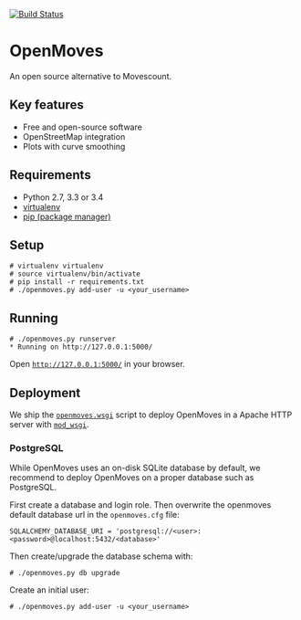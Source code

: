 [![Build Status](https://travis-ci.org/bwaldvogel/openmoves.png?branch=master)](https://travis-ci.org/bwaldvogel/openmoves)

# OpenMoves #
An open source alternative to Movescount.

## Key features ##
 - Free and open-source software
 - OpenStreetMap integration
 - Plots with curve smoothing

## Requirements ##
 - Python 2.7, 3.3 or 3.4
 - [virtualenv][virtualenv]
 - [pip (package manager)][pip]

## Setup ##

```
# virtualenv virtualenv
# source virtualenv/bin/activate
# pip install -r requirements.txt
# ./openmoves.py add-user -u <your_username>
```

## Running ##
```
# ./openmoves.py runserver
* Running on http://127.0.0.1:5000/
```

Open [`http://127.0.0.1:5000/`][localhost5000] in your browser.

## Deployment ##

We ship the [`openmoves.wsgi`][openmoves.wsgi] script to deploy OpenMoves in a Apache HTTP server with [`mod_wsgi`][modwsgi].

### PostgreSQL ###

While OpenMoves uses an on-disk SQLite database by default, we recommend to
deploy OpenMoves on a proper database such as PostgreSQL.

First create a database and login role.
Then overwrite the openmoves default database url in the `openmoves.cfg` file:

```
SQLALCHEMY_DATABASE_URI = 'postgresql://<user>:<password>@localhost:5432/<database>'
```

Then create/upgrade the database schema with:
```
# ./openmoves.py db upgrade
```

Create an initial user:
```
# ./openmoves.py add-user -u <your_username>
```


[pip]: http://en.wikipedia.org/wiki/Pip_%28package_manager%29
[virtualenv]: https://virtualenv.readthedocs.org/en/latest/
[localhost5000]: http://127.0.0.1:5000/
[openmoves.wsgi]: https://github.com/bwaldvogel/openmoves/blob/master/openmoves.wsgi
[modwsgi]: https://code.google.com/p/modwsgi/
